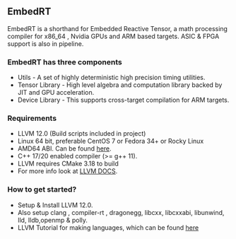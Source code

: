 ## EmbedRT

EmbedRT is a shorthand for Embedded Reactive Tensor, a math processing compiler for x86_64 , Nvidia GPUs and ARM based targets. ASIC & FPGA support is also in pipeline. 


### EmbedRT has three components

- Utils - A set of highly deterministic high precision timing utilities.
- Tensor Library - High level algebra and computation library backed by JIT and GPU acceleration.
- Device Library - This supports cross-target compilation for ARM targets.

### Requirements ###

*  LLVM 12.0 (Build scripts included in project)
*  Linux 64 bit, preferable CentOS 7 or Fedora 34+ or Rocky Linux
*  AMD64 ABI. Can be found [here](https://software.intel.com/sites/default/files/article/402129/mpx-linux64-abi.pdf).
*  C++ 17/20 enabled compiler (>= g++ 11).
*  LLVM requires CMake 3.18 to build
*  For more info look at [LLVM DOCS](https://llvm.org/docs/GettingStarted.html).


### How to get started? ###

* Setup & Install LLVM 12.0.
* Also setup clang , compiler-rt , dragonegg, libcxx, libcxxabi, libunwind, lld, lldb,openmp & polly.
* LLVM Tutorial for making languages, which can be found [here](https://llvm.org/docs/tutorial/)